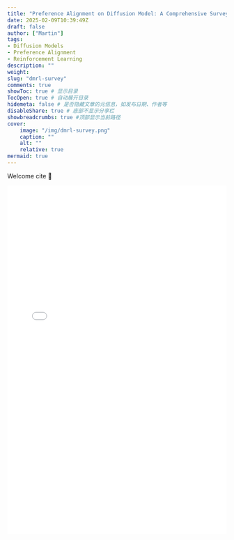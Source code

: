 ```yaml
---
title: "Preference Alignment on Diffusion Model: A Comprehensive Survey for Image Generation and Editing"
date: 2025-02-09T10:39:49Z
draft: false
author: ["Martin"]
tags: 
- Diffusion Models
- Preference Alignment
- Reinforcement Learning
description: ""
weight: 
slug: "dmrl-survey"
comments: true
showToc: true # 显示目录
TocOpen: true # 自动展开目录
hidemeta: false # 是否隐藏文章的元信息，如发布日期、作者等
disableShare: true # 底部不显示分享栏
showbreadcrumbs: true #顶部显示当前路径
cover:
    image: "/img/dmrl-survey.png"
    caption: ""
    alt: ""
    relative: true
mermaid: true
---
```

Welcome cite 🎉

<embed src="/pdfs/RL_diffusion_model_survey.pdf" type="application/pdf" width="100%" height="800px" />